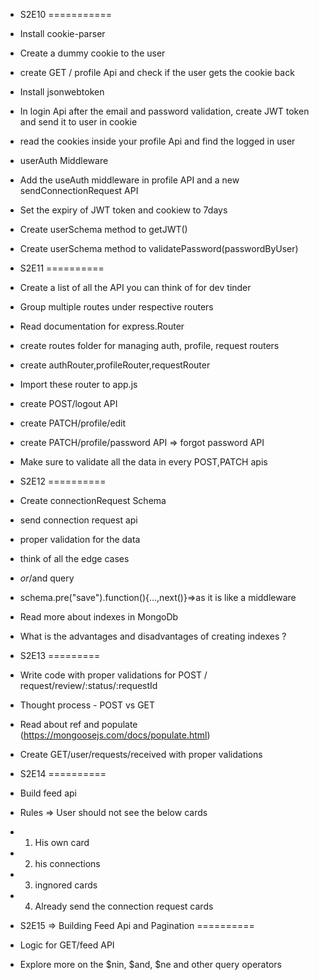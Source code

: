- S2E10
===========
- Install cookie-parser
- Create a dummy cookie to the user
- create GET / profile Api and check if the user gets the cookie back
- Install jsonwebtoken
- In login Api after the email and password validation, create JWT token and send it to user in cookie
- read the cookies inside your profile Api and find the logged in user   
- userAuth Middleware
- Add the useAuth middleware in profile API and a new sendConnectionRequest API
- Set the expiry of JWT token and cookiew to 7days
- Create userSchema method to getJWT()
- Create userSchema method to validatePassword(passwordByUser)


- S2E11
==========
- Create a list of all the API you can think of for dev tinder
- Group multiple routes under respective routers
- Read documentation for express.Router
- create routes folder for managing auth, profile, request routers
- create authRouter,profileRouter,requestRouter
- Import these router to app.js
- create POST/logout API
- create PATCH/profile/edit
- create PATCH/profile/password API => forgot password API
- Make sure to validate all the data in every POST,PATCH apis

- S2E12
==========
- Create connectionRequest Schema
- send connection request api
- proper validation for the data
- think of all the edge cases
- $or /$and query
- schema.pre("save").function(){...,next()}=>as it is like a middleware
- Read more about indexes in MongoDb
- What is the advantages and disadvantages of creating indexes ?

- S2E13
=========
- Write code with proper validations for POST / request/review/:status/:requestId
- Thought process - POST vs GET
- Read about ref and populate (https://mongoosejs.com/docs/populate.html)
- Create GET/user/requests/received with proper validations

- S2E14
==========
- Build feed api 
- Rules => User should not see the below cards
- 1. His own card
- 2. his connections
- 3. ingnored cards
- 4. Already send the connection request cards

- S2E15 => Building Feed Api and Pagination
==========
- Logic for GET/feed API
- Explore more on the $nin, $and, $ne and other query operators